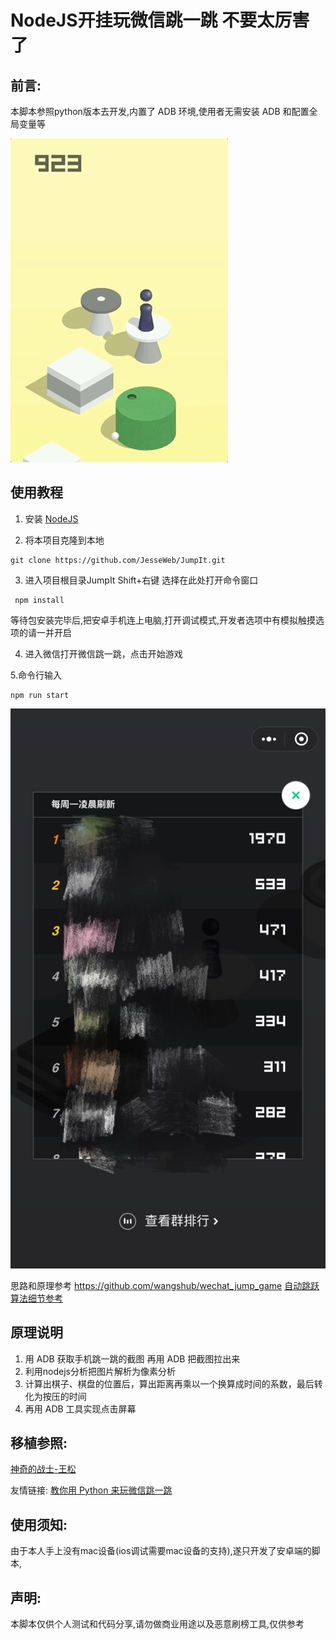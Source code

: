 # NodeJS开挂玩微信跳一跳 不要太厉害了
## 前言:
本脚本参照python版本去开发,内置了 ADB 环境,使用者无需安装 ADB 和配置全局变量等

![](./jump.gif)


## 使用教程
1. 安装 [NodeJS](https://www.baidu.com/link?url=9bGToaOCDpACM8CqFEVH1cMRBq8Z6nENrAVGOoPqlt3&wd=&eqid=a54c5cf80000d215000000065a4f1bfc)

2. 将本项目克隆到本地

```
git clone https://github.com/JesseWeb/JumpIt.git
```

3. 进入项目根目录JumpIt Shift+右键 选择在此处打开命令窗口

```
 npm install
```
等待包安装完毕后,把安卓手机连上电脑,打开调试模式,开发者选项中有模拟触摸选项的请一并开启

4. 进入微信打开微信跳一跳，点击开始游戏

5.命令行输入

```
npm run start
```
![](./result.jpg)





思路和原理参考 https://github.com/wangshub/wechat_jump_game  [自动跳跃算法细节参考](https://github.com/faceair/wechat_jump_game/blob/master/wechat_jump.py#L50)

## 原理说明
1. 用 ADB 获取手机跳一跳的截图 再用 ADB 把截图拉出来
2. 利用nodejs分析把图片解析为像素分析
3. 计算出棋子、棋盘的位置后，算出距离再乘以一个换算成时间的系数，最后转化为按压的时间
4. 再用 ADB 工具实现点击屏幕 

## 移植参照:
[神奇的战士-王松](https://github.com/wangshub)

友情链接:
[教你用 Python 来玩微信跳一跳](https://github.com/wangshub/wechat_jump_game)
## 使用须知:
由于本人手上没有mac设备(ios调试需要mac设备的支持),遂只开发了安卓端的脚本,



## 声明:
本脚本仅供个人测试和代码分享,请勿做商业用途以及恶意刷榜工具,仅供参考